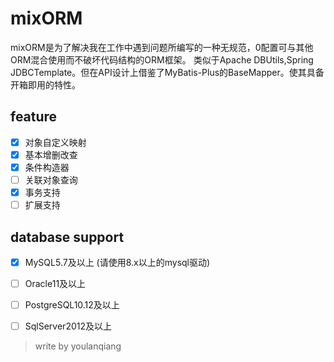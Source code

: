 # mixORM
mixORM是为了解决我在工作中遇到问题所编写的一种无规范，0配置可与其他ORM混合使用而不破坏代码结构的ORM框架。
类似于Apache DBUtils,Spring JDBCTemplate。但在API设计上借鉴了MyBatis-Plus的BaseMapper。使其具备开箱即用的特性。

## feature
* [x] 对象自定义映射
* [x] 基本增删改查
* [x] 条件构造器
* [ ] 关联对象查询
* [x] 事务支持
* [ ] 扩展支持

## database support
* [x] MySQL5.7及以上 (请使用8.x以上的mysql驱动)
* [ ] Oracle11及以上
* [ ] PostgreSQL10.12及以上
* [ ] SqlServer2012及以上


> write by youlanqiang